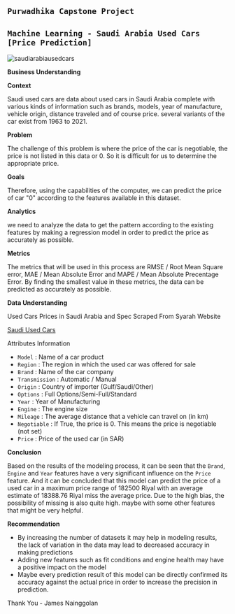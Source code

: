 ## **`Purwadhika Capstone Project`**
## **`Machine Learning - Saudi Arabia Used Cars [Price Prediction]`**

![saudiarabiausedcars](https://user-images.githubusercontent.com/94034809/171673094-f2128be3-e725-4ee6-8bc4-ab036fe55320.jpg)

**Business Understanding**


**Context**

Saudi used cars are data about used cars in Saudi Arabia complete with various kinds of information such as brands, models, year of manufacture, vehicle origin, distance traveled and of course price. several variants of the car exist from 1963 to 2021.

**Problem**

The challenge of this problem is where the price of the car is negotiable, the price is not listed in this data or 0. So it is difficult for us to determine the appropriate price.

**Goals**

Therefore, using the capabilities of the computer, we can predict the price of car "0" according to the features available in this dataset.

**Analytics**

we need to analyze the data to get the pattern according to the existing features by making a regression model in order to predict the price as accurately as possible.

**Metrics**

The metrics that will be used in this process are RMSE / Root Mean Square error, MAE / Mean Absolute Error and MAPE / Mean Absolute Precentage Error. By finding the smallest value in these metrics, the data can be predicted as accurately as possible.


**Data Understanding**

Used Cars Prices in Saudi Arabia and Spec Scraped From Syarah Website

[Saudi Used Cars](https://drive.google.com/file/d/1Tr4YT5dmgwTrXLvIqZ4diBf5z8K6JjrR/view)

Attributes Information

- `Model`           : Name of a car product
- `Region`          : The region in which the used car was offered for sale 
- `Brand`           : Name of the car company
- `Transmission`    : Automatic / Manual 
- `Origin`          : Country of importer (Gulf/Saudi/Other) 
- `Options`         : Full Options/Semi-Full/Standard 
- `Year`            : Year of Manufacturing 
- `Engine`          : The engine size 
- `Mileage`         : The average distance that a vehicle can travel on (in km) 
- `Negotiable`      : If True, the price is 0. This means the price is negotiable (not set) 
- `Price`           : Price of the used car (in SAR) 


**Conclusion**

Based on the results of the modeling process, it can be seen that the `Brand`, `Engine` and `Year` features have a very significant influence on the `Price` feature.
And it can be concluded that this model can predict the price of a used car in a maximum price range of 182500 Riyal with an average estimate of 18388.76 Riyal miss the average price. Due to the high bias, the possibility of missing is also quite high. maybe with some other features that might be very helpful.


**Recommendation**

- By increasing the number of datasets it may help in modeling results, the lack of variation in the data may lead to decreased accuracy in making predictions
- Adding new features such as fit conditions and engine health may have a positive impact on the model
- Maybe every prediction result of this model can be directly confirmed its accuracy against the actual price in order to increase the precision in prediction.

Thank You  - James Nainggolan
